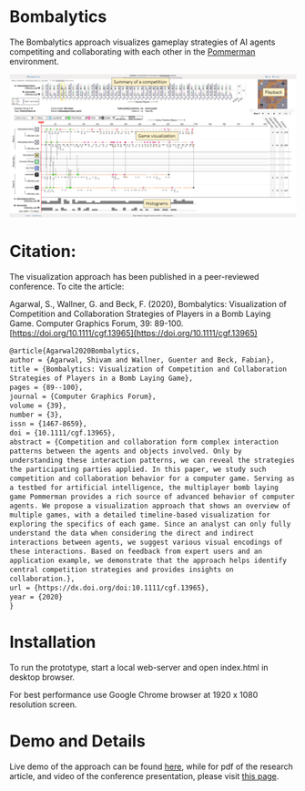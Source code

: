 # Bombalytics

The Bombalytics approach visualizes gameplay strategies of AI agents competiting and collaborating with each other in the [Pommerman](https://www.pommerman.com/) environment.

![Untitled](images/screenshot.png)

# Citation:

The visualization approach has been published in a peer-reviewed conference. To cite the article:

Agarwal, S., Wallner, G. and Beck, F. (2020), Bombalytics: Visualization of Competition and Collaboration Strategies of Players in a Bomb Laying Game. Computer Graphics Forum, 39: 89-100. [https://doi.org/10.1111/cgf.13965](https://doi.org/10.1111/cgf.13965)

```
@article{Agarwal2020Bombalytics,
author = {Agarwal, Shivam and Wallner, Guenter and Beck, Fabian},
title = {Bombalytics: Visualization of Competition and Collaboration Strategies of Players in a Bomb Laying Game},
pages = {89--100},
journal = {Computer Graphics Forum},
volume = {39},
number = {3},
issn = {1467-8659},
doi = {10.1111/cgf.13965},
abstract = {Competition and collaboration form complex interaction patterns between the agents and objects involved. Only by understanding these interaction patterns, we can reveal the strategies the participating parties applied. In this paper, we study such competition and collaboration behavior for a computer game. Serving as a testbed for artificial intelligence, the multiplayer bomb laying game Pommerman provides a rich source of advanced behavior of computer agents. We propose a visualization approach that shows an overview of multiple games, with a detailed timeline-based visualization for exploring the specifics of each game. Since an analyst can only fully understand the data when considering the direct and indirect interactions between agents, we suggest various visual encodings of these interactions. Based on feedback from expert users and an application example, we demonstrate that the approach helps identify central competition strategies and provides insights on collaboration.},
url = {https://dx.doi.org/doi:10.1111/cgf.13965},
year = {2020}
}
```

# Installation

To run the prototype, start a local web-server and open index.html in desktop browser.

For best performance use Google Chrome browser at 1920 x 1080 resolution screen.

# Demo and Details

Live demo of the approach can be found [here](https://vis-uni-bamberg.github.io/bombalytics/), while for pdf of the research article, and video of the conference presentation, please visit [this page](https://s-agarwl.github.io/publication/Agarwal2020Bombalytics).
